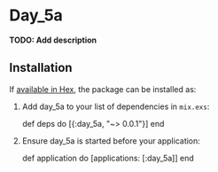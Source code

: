 # Day_5a

**TODO: Add description**

## Installation

If [available in Hex](https://hex.pm/docs/publish), the package can be installed as:

  1. Add day_5a to your list of dependencies in `mix.exs`:

        def deps do
          [{:day_5a, "~> 0.0.1"}]
        end

  2. Ensure day_5a is started before your application:

        def application do
          [applications: [:day_5a]]
        end

